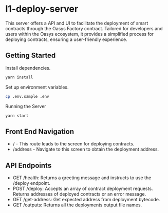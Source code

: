 # l1-deploy-server
This server offers a API and UI to facilitate the deployment of smart contracts through the Oasys Factory contract. Tailored for developers and users within the Oasys ecosystem, it provides a simplified process for deploying contracts, ensuring a user-friendly experience.

## Getting Started
Install dependencies.
```sh
yarn install
```
Set up environment variables.
```sh
cp .env.sample .env
```
Running the Server
```sh
yarn start
```

## Front End Navigation
- / - This route leads to the screen for deploying contracts.
- /address - Navigate to this screen to obtain the deployment address.

## API Endpoints
- GET /health: Returns a greeting message and instructs to use the /deploy endpoint.
- POST /deploy: Accepts an array of contract deployment requests. Returns addresses of deployed contracts or an error message.
- GET /get-address: Get expected address from deployment bytecode.
- GET /outputs: Returns all the deployments output file names.
